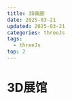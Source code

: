```yaml
---
title: 3D画廊
date: 2025-03-21
updated: 2025-03-21
categories: threeJs
tags:
  - threeJs
top: 2
---
```

# 3D展馆

<GalleryComponent />
